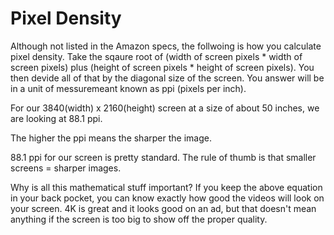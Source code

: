 # Pixel Density

Although not listed in the Amazon specs, the follwoing is how you calculate pixel density. Take the sqaure root of (width of screen pixels * width of screen pixels) plus (height of screen pixels * height of screen pixels). You then devide all of that by the diagonal size of the screen. You answer will be in a unit of messuremeant known as ppi (pixels per inch).

For our 3840(width) x 2160(height) screen at a size of about 50 inches, we are looking at 88.1 ppi.

The higher the ppi means the sharper the image.

88.1 ppi for our screen is pretty standard. The rule of thumb is that smaller screens = sharper images.

Why is all this mathematical stuff important? If you keep the above equation in your back pocket, you can know exactly how good the videos will look on your screen. 4K is great and it looks good on an ad, but that doesn't mean anything if the screen is too big to show off the proper quality.
